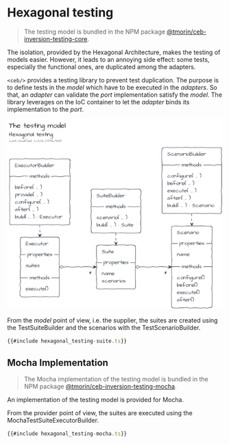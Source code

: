 # Hexagonal testing

> The testing model is bundled in the NPM package [@tmorin/ceb-inversion-testing-core](https://www.npmjs.com/package/@tmorin/ceb-inversion-testing-core).

The isolation, provided by the Hexagonal Architecture, makes the testing of models easier.
However, it leads to an annoying side effect: some tests, especially the functional ones, are duplicated among the adapters.

`<ceb/>` provides a testing library to prevent test duplication.
The purpose is to define tests in the _model_ which have to be executed in the _adapters_.
So that, an _adapter_ can validate the _port_ implementation satisfy the _model_.
The library leverages on the IoC container to let the _adapter_ binds its implementation to the _port_.

![The testing model](hexagonal_testing-model.png)

From the _model_ point of view, i.e. the supplier, the suites are created using the TestSuiteBuilder and the scenarios with the TestScenarioBuilder.

```typescript
{{#include hexagonal_testing-suite.ts}}
```

## Mocha Implementation

> The Mocha implementation of the testing model is bundled in the NPM package [@tmorin/ceb-inversion-testing-mocha](https://www.npmjs.com/package/@tmorin/ceb-inversion-testing-mocha).

An implementation of the testing model is provided for Mocha.

From the provider point of view, the suites are executed using the MochaTestSuiteExecutorBuilder.

```typescript
{{#include hexagonal_testing-mocha.ts}}
```
